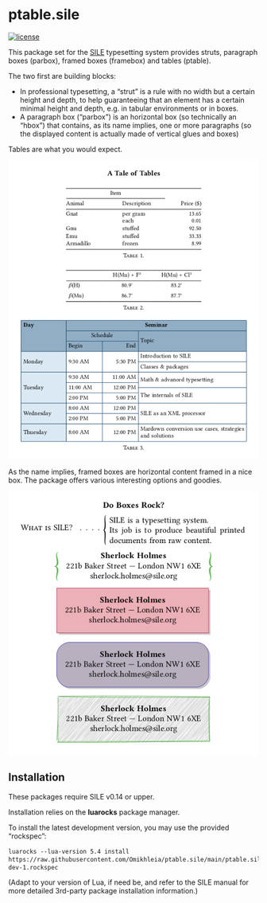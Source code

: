 # ptable.sile

[![license](https://img.shields.io/github/license/Omikhleia/ptable.sile)](LICENSE)

This package set for the [SILE](https://github.com/sile-typesetter/sile) typesetting
system provides struts, paragraph boxes (parbox), framed boxes (framebox) and
tables (ptable).

The two first are building blocks:

- In professional typesetting, a “strut” is a rule with no width but a certain
  height and depth, to help guaranteeing that an element has a certain minimal
  height and depth, e.g. in tabular environments or in boxes.
- A paragraph box (“parbox”) is an horizontal box (so technically an “hbox”)
  that contains, as its name implies, one or more paragraphs (so the displayed
  content is actually made of vertical glues and boxes)

Tables are what you would expect.

![tables](tables.png "Table examples")

As the name implies, framed boxes are horizontal content framed in a nice
box. The package offers various interesting options and goodies.

![framed boxes](framebox.png "Framed box examples")

## Installation

These packages require SILE v0.14 or upper.

Installation relies on the **luarocks** package manager.

To install the latest development version, you may use the provided “rockspec”:

```
luarocks --lua-version 5.4 install https://raw.githubusercontent.com/Omikhleia/ptable.sile/main/ptable.sile-dev-1.rockspec
```

(Adapt to your version of Lua, if need be, and refer to the SILE manual for more
detailed 3rd-party package installation information.)
